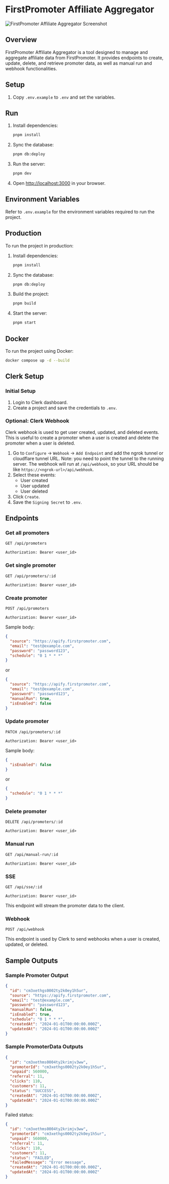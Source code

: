 # FirstPromoter Affiliate Aggregator

![FirstPromoter Affiliate Aggregator Screenshot](./screenshot.png)

## Overview

FirstPromoter Affiliate Aggregator is a tool designed to manage and aggregate affiliate data from FirstPromoter. It provides endpoints to create, update, delete, and retrieve promoter data, as well as manual run and webhook functionalities.

## Setup

1. Copy `.env.example` to `.env` and set the variables.

## Run

1. Install dependencies:
    ```sh
    pnpm install
    ```

2. Sync the database:
    ```sh
    pnpm db:deploy
    ```

3. Run the server:
    ```sh
    pnpm dev
    ```

4. Open [http://localhost:3000](http://localhost:3000) in your browser.

## Environment Variables

Refer to `.env.example` for the environment variables required to run the project.

## Production

To run the project in production:

1. Install dependencies:
    ```sh
    pnpm install
    ```

2. Sync the database:
    ```sh
    pnpm db:deploy
    ```

3. Build the project:
    ```sh
    pnpm build
    ```

4. Start the server:
    ```sh
    pnpm start
    ```

## Docker

To run the project using Docker:

```sh
docker compose up -d --build
```

## Clerk Setup

### Initial Setup

1. Login to Clerk dashboard.
2. Create a project and save the credentials to `.env`.

### Optional: Clerk Webhook

Clerk webhook is used to get user created, updated, and deleted events. This is useful to create a promoter when a user is created and delete the promoter when a user is deleted.

1. Go to `Configure` -> `Webhook` -> `Add Endpoint` and add the ngrok tunnel or cloudflare tunnel URL. Note: you need to point the tunnel to the running server. The webhook will run at `/api/webhook`, so your URL should be like `https://<ngrok-url>/api/webhook`.
2. Select these events:
    - User created
    - User updated
    - User deleted
3. Click `Create`.
4. Save the `Signing Secret` to `.env`.

## Endpoints

### Get all promoters

```
GET /api/promoters

Authorization: Bearer <user_id>
```

### Get single promoter

```
GET /api/promoters/:id

Authorization: Bearer <user_id>
```

### Create promoter

```
POST /api/promoters

Authorization: Bearer <user_id>
```

Sample body:

```json
{
  "source": "https://apify.firstpromoter.com",
  "email": "test@example.com",
  "password": "password123",
  "schedule": "0 1 * * *"
}
```

or

```json
{
  "source": "https://apify.firstpromoter.com",
  "email": "test@example.com",
  "password": "password123",
  "manualRun": true,
  "isEnabled": false
}
```

### Update promoter

```
PATCH /api/promoters/:id

Authorization: Bearer <user_id>
```

Sample body:

```json
{
  "isEnabled": false
}
```

or

```json
{
  "schedule": "0 1 * * *"
}
```

### Delete promoter

```
DELETE /api/promoters/:id

Authorization: Bearer <user_id>
```

### Manual run

```
GET /api/manual-run/:id

Authorization: Bearer <user_id>
```

### SSE

```
GET /api/sse/:id

Authorization: Bearer <user_id>
```

This endpoint will stream the promoter data to the client.

### Webhook

```
POST /api/webhook
```

This endpoint is used by Clerk to send webhooks when a user is created, updated, or deleted.

## Sample Outputs

### Sample Promoter Output

```json
{
  "id": "cm3xethgs0002ty2k0ey1h5ur",
  "source": "https://apify.firstpromoter.com",
  "email": "test@example.com",
  "password": "password123",
  "manualRun": false,
  "isEnabled": true,
  "schedule": "0 1 * * *",
  "createdAt": "2024-01-01T00:00:00.000Z",
  "updatedAt": "2024-01-01T00:00:00.000Z"
}
```

### Sample PromoterData Outputs

```json
{
  "id": "cm3xethms0004ty2krimjv3ww",
  "promoterId": "cm3xethgs0002ty2k0ey1h5ur",
  "unpaid": 560000,
  "referral": 11,
  "clicks": 110,
  "customers": 11,
  "status": "SUCCESS",
  "createdAt": "2024-01-01T00:00:00.000Z",
  "updatedAt": "2024-01-01T00:00:00.000Z"
}
```

Failed status:

```json
{
  "id": "cm3xethms0004ty2krimjv3ww",
  "promoterId": "cm3xethgs0002ty2k0ey1h5ur",
  "unpaid": 560000,
  "referral": 11,
  "clicks": 110,
  "customers": 11,
  "status": "FAILED",
  "failedMessage": "Error message",
  "createdAt": "2024-01-01T00:00:00.000Z",
  "updatedAt": "2024-01-01T00:00:00.000Z"
}
```